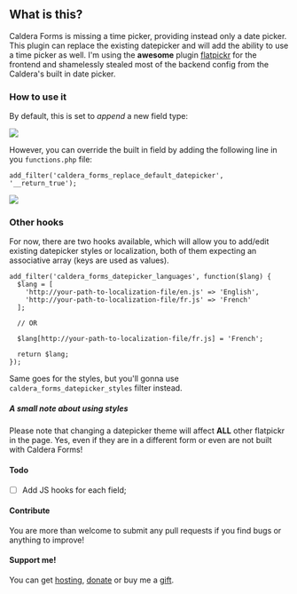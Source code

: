 ## What is this?

Caldera Forms is missing a time picker, providing instead only a date picker. This plugin can replace the existing datepicker and will add the ability to use a time picker as well. I'm using the **awesome** plugin [flatpickr][flatpickr] for the frontend and shamelessly stealed most of the backend config from the Caldera's built in date picker.

### How to use it

By default, this is set to _append_ a new field type:

![](https://img.iamntz.com/2018-05-20_13h49_21.jpg)

However, you can override the built in field by adding the following line in you `functions.php` file:

```
add_filter('caldera_forms_replace_default_datepicker', '__return_true');
```

![](https://img.iamntz.com/2018-05-20_13h51_27.jpg)


### Other hooks

For now, there are two hooks available, which will allow you to add/edit existing datepicker styles or localization, both of them expecting an associative array (keys are used as values).

```
add_filter('caldera_forms_datepicker_languages', function($lang) {
  $lang = [
    'http://your-path-to-localization-file/en.js' => 'English',
    'http://your-path-to-localization-file/fr.js' => 'French'
  ];

  // OR

  $lang[http://your-path-to-localization-file/fr.js] = 'French';

  return $lang;
});
```

Same goes for the styles, but you'll gonna use `caldera_forms_datepicker_styles` filter instead.

##### A small note about using styles
Please note that changing a datepicker theme will affect **ALL** other flatpickr in the page. Yes, even if they are in a different form or even are not built with Caldera Forms!

#### Todo
- [ ] Add JS hooks for each field;

#### Contribute
You are more than welcome to submit any pull requests if you find bugs or anything to improve!


#### Support me!
You can get [hosting](https://m.do.co/c/c95a44d0e992), [donate](https://www.paypal.me/iamntz/5) or buy me a [gift](http://iamntz.com/wishlist).

[flatpickr]: https://flatpickr.js.org/options/